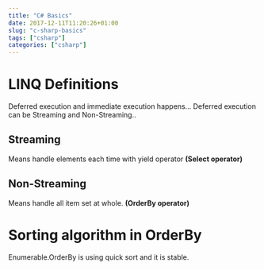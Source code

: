 ```yaml
---
title: "C# Basics"
date: 2017-12-11T11:20:26+01:00
slug: "c-sharp-basics"
tags: ["csharp"]
categories: ["csharp"]
---
```


# LINQ Definitions

Deferred execution and immediate execution happens...
Deferred execution can be Streaming and Non-Streaming..

## Streaming 

Means handle elements each time with yield operator **(Select operator)**

## Non-Streaming

Means handle all item set at whole. **(OrderBy operator)**


# Sorting algorithm in OrderBy

Enumerable.OrderBy is using quick sort and it is stable.
